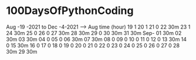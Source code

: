 # 100DaysOfPythonCoding
Aug -19 -2021 to Dec -4-2021
--> Aug  time (hour)
    19   1
    20   1
    21   0
    22   30m
    23   1
    24   30m
    25   0
    26   0
    27   30m
    28   30m
    29   0
    30   30m
    31   30m
Sep- 01  30m
    02   30m
    03   30m
    04   0
    05   0
    06   30m
    07   30m
    08   0
    09   0
    10   0
    11   0
    12   0
    13   30m
    14   0
    15   30m
    16   0
    17   0
    18   0
    19   0
    20   0
    21   0
    22   0
    23   0
    24   0
    25   0
    26   0
    27   0
    28   30m
    29   30m
    
